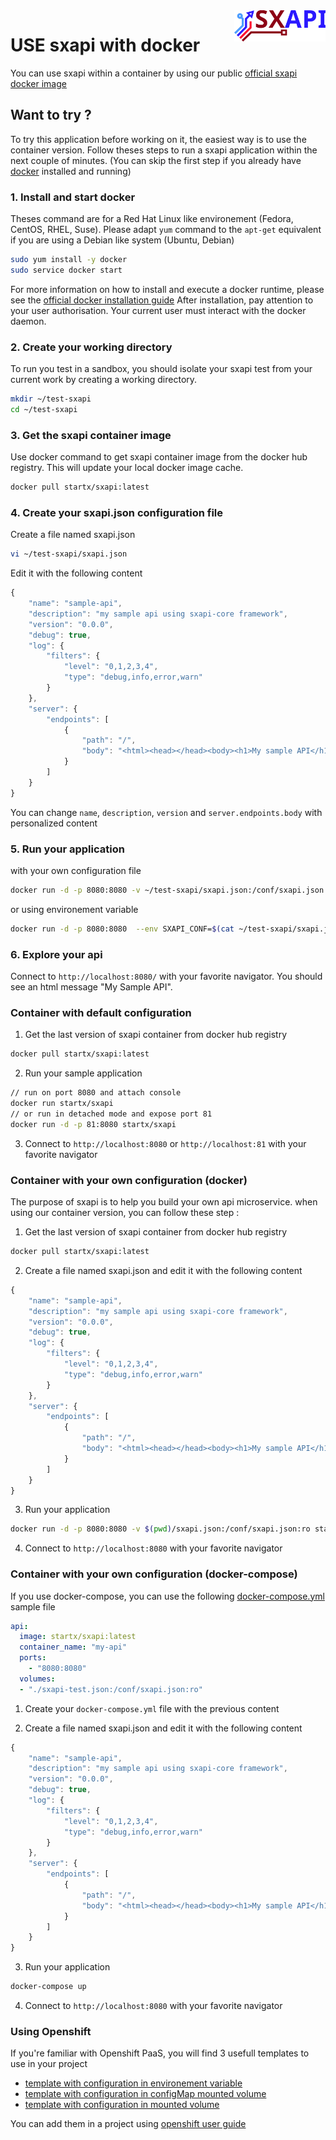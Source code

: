 <img align="right" height="50" src="https://raw.githubusercontent.com/startxfr/sxapi-core/v0.1.7-npm/docs/assets/logo.svg?sanitize=true">

# USE sxapi with docker

You can use sxapi within a container by using our public 
[official sxapi docker image](https://hub.docker.com/r/startx/sxapi/)


## Want to try ?

To try this application before working on it, the easiest way 
is to use the container version. Follow theses steps to run
a sxapi application within the next couple of minutes. 
(You can skip the first step if you already have [docker](https://www.docker.com)
installed and running)

### 1. Install and start docker

Theses command are for a Red Hat Linux like
environement (Fedora, CentOS, RHEL, Suse). Please adapt `yum` command to the 
```apt-get``` equivalent if you are using a Debian like system (Ubuntu, Debian)

```bash
sudo yum install -y docker
sudo service docker start
```
For more information on how to install and execute a docker runtime, please see
the [official docker installation guide](https://docs.docker.com/engine/installation/)
After installation, pay attention to your user authorisation. Your current user
must interact with the docker daemon.

### 2. Create your working directory

To run you test in a sandbox, you should isolate your sxapi test from 
your current work by creating a working directory.
```bash
mkdir ~/test-sxapi
cd ~/test-sxapi
```

### 3. Get the sxapi container image

Use docker command to get sxapi container image from the docker hub registry. 
This will update your local docker image cache.

```bash
docker pull startx/sxapi:latest
```

### 4. Create your sxapi.json configuration file

Create a file named sxapi.json

```bash
vi ~/test-sxapi/sxapi.json
```

Edit it with the following content

```javascript
{
    "name": "sample-api",
    "description": "my sample api using sxapi-core framework",
    "version": "0.0.0",
    "debug": true,
    "log": {
        "filters": {
            "level": "0,1,2,3,4",
            "type": "debug,info,error,warn"
        }
    },
    "server": {
        "endpoints": [
            {
                "path": "/",
                "body": "<html><head></head><body><h1>My sample API</h1></body></html>"
            }
        ]
    }
}
```

You can change `name`, `description`, `version` and `server.endpoints.body` with personalized content

### 5. Run your application

with your own configuration file 

```bash
docker run -d -p 8080:8080 -v ~/test-sxapi/sxapi.json:/conf/sxapi.json:ro startx/sxapi
```

or using environement variable

```bash
docker run -d -p 8080:8080  --env SXAPI_CONF=$(cat ~/test-sxapi/sxapi.json) startx/sxapi
```

### 6. Explore your api

Connect to `http://localhost:8080/` with your favorite navigator. You should
see an html message "My Sample API".


### Container with default configuration

1. Get the last version of sxapi container from docker hub registry
```bash
docker pull startx/sxapi:latest
```

2. Run your sample application
```bash
// run on port 8080 and attach console
docker run startx/sxapi
// or run in detached mode and expose port 81
docker run -d -p 81:8080 startx/sxapi
```

3. Connect to `http://localhost:8080` or `http://localhost:81` 
with your favorite navigator


### Container with your own configuration (docker)

The purpose of sxapi is to help you build your own api microservice. 
when using our container version, you can follow these step :

1. Get the last version of sxapi container from docker hub registry
```bash
docker pull startx/sxapi:latest
```

2. Create a file named sxapi.json and edit it with the following content
```javascript
{
    "name": "sample-api",
    "description": "my sample api using sxapi-core framework",
    "version": "0.0.0",
    "debug": true,
    "log": {
        "filters": {
            "level": "0,1,2,3,4",
            "type": "debug,info,error,warn"
        }
    },
    "server": {
        "endpoints": [
            {
                "path": "/",
                "body": "<html><head></head><body><h1>My sample API</h1></body></html>"
            }
        ]
    }
}
```

3. Run your application
```bash
docker run -d -p 8080:8080 -v $(pwd)/sxapi.json:/conf/sxapi.json:ro startx/sxapi
```

4. Connect to `http://localhost:8080` with your favorite navigator


### Container with your own configuration (docker-compose)

If you use docker-compose, you can use the following [docker-compose.yml](./docker-compose.yml) 
sample file
```yaml
api:
  image: startx/sxapi:latest
  container_name: "my-api"
  ports:
    - "8080:8080"
  volumes:
  - "./sxapi-test.json:/conf/sxapi.json:ro"
```

1. Create your `docker-compose.yml` file with the previous content

2. Create a file named sxapi.json and edit it with the following content
```javascript
{
    "name": "sample-api",
    "description": "my sample api using sxapi-core framework",
    "version": "0.0.0",
    "debug": true,
    "log": {
        "filters": {
            "level": "0,1,2,3,4",
            "type": "debug,info,error,warn"
        }
    },
    "server": {
        "endpoints": [
            {
                "path": "/",
                "body": "<html><head></head><body><h1>My sample API</h1></body></html>"
            }
        ]
    }
}
```

3. Run your application
```bash
docker-compose up
```

4. Connect to `http://localhost:8080` with your favorite navigator


### Using Openshift

If you're familiar with Openshift PaaS, you will find 3 usefull templates to use in
your project
- [template with configuration in environement variable](./openshift-template-env.yml)
- [template with configuration in configMap mounted volume](./openshift-template-configMap.yml)
- [template with configuration in mounted volume](./openshift-template-volume.yml)

You can add them in a project using [openshift user guide](https://docs.openshift.org/latest/dev_guide/templates.html#uploading-a-template)